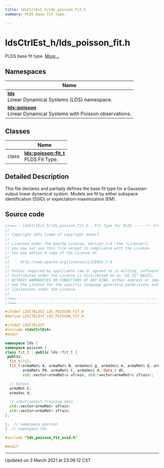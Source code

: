 ```yaml
---
title: ldsCtrlEst_h/lds_poisson_fit.h
summary: PLDS base fit type. 

---
```


# ldsCtrlEst_h/lds_poisson_fit.h

PLDS base fit type.  [More...](#detailed-description)



## Namespaces

| Name           |
| -------------- |
| **[lds](/ldsctrlest/docs/api/namespaces/namespacelds/)** <br>Linear Dynamical Systems (LDS) namespace.  |
| **[lds::poisson](/ldsctrlest/docs/api/namespaces/namespacelds_1_1poisson/)** <br>Linear Dynamical Systems with Poisson observations.  |

## Classes

|                | Name           |
| -------------- | -------------- |
| class | **[lds::poisson::fit_t](/ldsctrlest/docs/api/classes/classlds_1_1poisson_1_1fit__t/)** <br>PLDS Fit Type.  |

## Detailed Description



This file declares and partially defines the base fit type for a Gaussian-output linear dynamical system. Models are fit by either subspace identification (SSID) or expectation-maximization (EM). 





## Source code

```cpp
//===-- ldsCtrlEst_h/lds_poisson_fit.h - Fit Type for PLDS ------*- C++ -*-===//
//
// Copyright 2021 [name of copyright owner]
//
// Licensed under the Apache License, Version 2.0 (the "License");
// you may not use this file except in compliance with the License.
// You may obtain a copy of the License at
//
//     http://www.apache.org/licenses/LICENSE-2.0
//
// Unless required by applicable law or agreed to in writing, software
// distributed under the License is distributed on an "AS IS" BASIS,
// WITHOUT WARRANTIES OR CONDITIONS OF ANY KIND, either express or implied.
// See the License for the specific language governing permissions and
// limitations under the License.
//
//===----------------------------------------------------------------------===//
//===----------------------------------------------------------------------===//

#ifndef LDSCTRLEST_LDS_POISSON_FIT_H
#define LDSCTRLEST_LDS_POISSON_FIT_H

#ifndef LDSCTRLEST
#include <ldsCtrlEst>
#endif

namespace lds {
namespace poisson {
class fit_t : public lds::fit_t {
 public:
  fit_t(){};
  fit_t(armaMat& A, armaMat& B, armaVec& g, armaVec& m, armaMat& Q, armaVec& x0,
        armaMat& P0, armaMat& C, armaVec& d, data_t dt,
        std::vector<armaMat>& uTrain, std::vector<armaMat>& zTrain);

  // Output
  armaMat C;  
  armaVec d;  

  // input/output training data
  std::vector<armaMat> uTrain;  
  std::vector<armaMat> zTrain;  
};

};  // namespace poisson
}  // namespace lds

#include "lds_poisson_fit_ssid.h"

#endif
```


-------------------------------

Updated on  3 March 2021 at 23:06:12 CST
